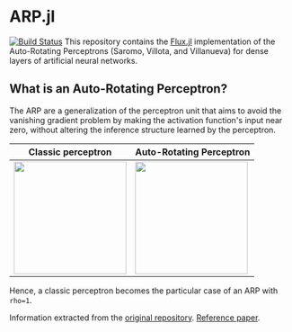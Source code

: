 # ARP.jl
[![Build Status](https://github.com/pebeto/ARP.jl/actions/workflows/CI.yml/badge.svg?branch=main)](https://github.com/pebeto/ARPJulia.jl/actions/workflows/CI.yml?query=branch%3Amain)
This repository contains the [Flux.jl](https://fluxml.ai/) implementation of the Auto-Rotating Perceptrons (Saromo, Villota, and Villanueva) for dense layers of artificial neural networks.

## What is an Auto-Rotating Perceptron? 
The ARP are a generalization of the perceptron unit that aims to avoid the vanishing gradient problem by making the activation function's input near zero, without altering the inference structure learned by the perceptron.

| Classic perceptron | Auto-Rotating Perceptron | 
| --- | --- |
| <img src="https://www.danielsaromo.xyz/assets/img/neuronas_classic.svg" height="200"> | <img src="https://www.danielsaromo.xyz/assets/img/neuronas_ARP.svg" height="200"> | 

[comment]: <> (render en svg y embed en HTML: https://stackoverflow.com/questions/11256433/how-to-show-math-equations-in-general-githubs-markdownnot-githubs-blog)
[comment]: <> (https://stackoverflow.com/questions/47344571/how-to-draw-checkbox-or-tick-mark-in-github-markdown-table)

Hence, a classic perceptron becomes the particular case of an ARP with `rho=1`.

Information extracted from the [original repository](https://github.com/DanielSaromo/ARP). [Reference paper](https://arxiv.org/pdf/1910.02483.pdf).
